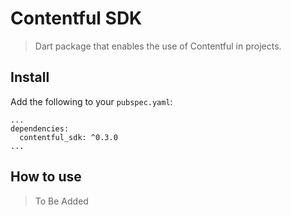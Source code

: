 # Contentful SDK
> Dart package that enables the use of Contentful in projects.

## Install

Add the following to your `pubspec.yaml`:

```
...
dependencies:
  contentful_sdk: ^0.3.0
...
```

## How to use

> To Be Added
